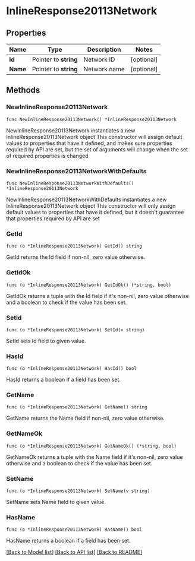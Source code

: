 # InlineResponse20113Network

## Properties

Name | Type | Description | Notes
------------ | ------------- | ------------- | -------------
**Id** | Pointer to **string** | Network ID | [optional] 
**Name** | Pointer to **string** | Network name | [optional] 

## Methods

### NewInlineResponse20113Network

`func NewInlineResponse20113Network() *InlineResponse20113Network`

NewInlineResponse20113Network instantiates a new InlineResponse20113Network object
This constructor will assign default values to properties that have it defined,
and makes sure properties required by API are set, but the set of arguments
will change when the set of required properties is changed

### NewInlineResponse20113NetworkWithDefaults

`func NewInlineResponse20113NetworkWithDefaults() *InlineResponse20113Network`

NewInlineResponse20113NetworkWithDefaults instantiates a new InlineResponse20113Network object
This constructor will only assign default values to properties that have it defined,
but it doesn't guarantee that properties required by API are set

### GetId

`func (o *InlineResponse20113Network) GetId() string`

GetId returns the Id field if non-nil, zero value otherwise.

### GetIdOk

`func (o *InlineResponse20113Network) GetIdOk() (*string, bool)`

GetIdOk returns a tuple with the Id field if it's non-nil, zero value otherwise
and a boolean to check if the value has been set.

### SetId

`func (o *InlineResponse20113Network) SetId(v string)`

SetId sets Id field to given value.

### HasId

`func (o *InlineResponse20113Network) HasId() bool`

HasId returns a boolean if a field has been set.

### GetName

`func (o *InlineResponse20113Network) GetName() string`

GetName returns the Name field if non-nil, zero value otherwise.

### GetNameOk

`func (o *InlineResponse20113Network) GetNameOk() (*string, bool)`

GetNameOk returns a tuple with the Name field if it's non-nil, zero value otherwise
and a boolean to check if the value has been set.

### SetName

`func (o *InlineResponse20113Network) SetName(v string)`

SetName sets Name field to given value.

### HasName

`func (o *InlineResponse20113Network) HasName() bool`

HasName returns a boolean if a field has been set.


[[Back to Model list]](../README.md#documentation-for-models) [[Back to API list]](../README.md#documentation-for-api-endpoints) [[Back to README]](../README.md)


